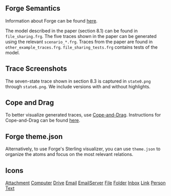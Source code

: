 ## Forge Semantics

Information about Forge can be found [here](https://forge-fm.org/).

The model described in the paper (section 8.1) can be found in `file_sharing.frg`.  The five traces shown in the paper can be generated using the relevant `scenario_*.frg`. Traces from the paper are found in `other_example_traces.frg`. `file_sharing_tests.frg` contains tests of the model.

## Trace Screenshots

The seven-state trace shown in section 8.3 is captured in `state0.png` through `state6.png`. We include versions with and without highlights.

## Cope and Drag
To better visualize generated traces, use [Cope-and-Drag](https://drops.dagstuhl.de/entities/document/10.4230/LIPIcs.ECOOP.2025.26). Instructions for Cope-and-Drag can be found [here](https://www.siddharthaprasad.com/copeanddrag/).

## Forge theme.json
Alternatively, to use Forge's Sterling visualizer, you can use `theme.json` to organize the atoms and focus on the most relevant relations.

## Icons
[Attachment](https://commons.wikimedia.org/wiki/File:Simpleicons_Interface_paper-clip-spiral-in-vertical-position.svg)
[Computer](https://commons.wikimedia.org/wiki/File:Black_computer_icon.svg)
[Drive](https://commons.wikimedia.org/wiki/File:Windows_Server_Icon_%282003-2008R2%29.svg)
[Email](https://commons.wikimedia.org/wiki/File:Email_%281674%29_-_The_Noun_Project.svg)
[EmailServer](https://commons.wikimedia.org/wiki/File:Server_-_The_Noun_Project.svg)
[File](https://commons.wikimedia.org/wiki/File:Icon-txt.svg)
[Folder](https://commons.wikimedia.org/wiki/File:Icons8_flat_opened_folder.svg)
[Inbox](https://commons.wikimedia.org/wiki/File:Inbox_%2861580%29_-_The_Noun_Project.svg)
[Link](https://commons.wikimedia.org/wiki/File:Simpleicons_Interface_link-symbol.svg)
[Person](https://commons.wikimedia.org/wiki/File:Person_icon_%28based_on_Noun-Project-3797130%29.svg)
[Text](https://commons.wikimedia.org/wiki/File:Information_icon.svg)
